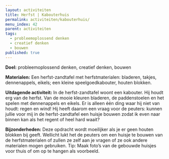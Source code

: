 ```yaml
---
layout: activiteiten
title: Herfst | Kabouterhuis
permalink: activiteiten/kabouterhuis/
menu_index: 42
parent: activiteiten
tags:
  - probleemoplossend denken
  - creatief denken
  - bouwen
published: true
---
```


**Doel:** probleemoplossend denken, creatief denken, bouwen

<p style="margin-top: 10px;"/>

**Materialen:** Een herfst-zandtafel met herfstmaterialen: bladeren, takjes, dennenappels, eikels; een kleine speelgoedkabouter, houten blokken.

<p style="margin-top: 10px;"/>

**Uitdagende activiteit:** In de herfst-zandtafel woont een kabouter. Hij houdt erg van de herfst. Van de mooie kleuren bladeren, de paddenstoelen en het spelen met dennenappels en eikels. Er is alleen één ding waar hij niet van houdt: regen en wind! Hij heeft daarom een vraag voor de peuters: kunnen jullie voor mij in de herfst-zandtafel een huisje bouwen zodat ik even naar binnen kan als het regent of heel hard waait?

<p style="margin-top: 10px;"/>

**Bijzonderheden:** Deze opdracht wordt moeilijker als je er geen houten blokken bij geeft. Wellicht lukt het de peuters om een huisje te bouwen van de herfstmaterialen of zullen ze zelf aan je vragen of ze ook andere materialen mogen gebruiken. Tip: Maak foto’s van de gebouwde huisjes voor thuis of om op te hangen als voorbeeld.
